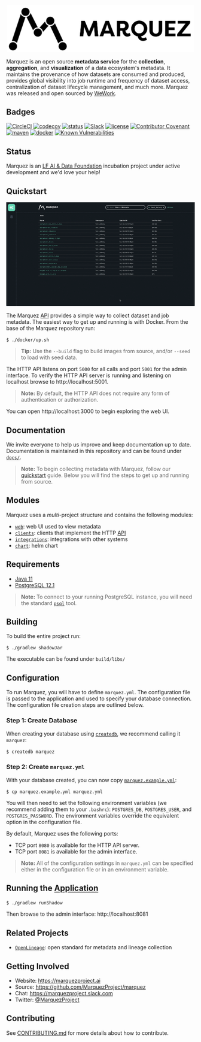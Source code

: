 <p align="center">
  <img src="./docs/assets/images/marquez-logo.png" width="500px" />
</p>

Marquez is an open source **metadata service** for the **collection**, **aggregation**, and **visualization** of a data ecosystem's metadata. It maintains the provenance of how datasets are consumed and produced, provides global visibility into job runtime and frequency of dataset access, centralization of dataset lifecycle management, and much more. Marquez was released and open sourced by [WeWork](https://www.wework.com).

## Badges

[![CircleCI](https://circleci.com/gh/MarquezProject/marquez/tree/main.svg?style=shield)](https://circleci.com/gh/MarquezProject/marquez/tree/main)
[![codecov](https://codecov.io/gh/MarquezProject/marquez/branch/main/graph/badge.svg)](https://codecov.io/gh/MarquezProject/marquez/branch/main)
[![status](https://img.shields.io/badge/status-WIP-yellow.svg)](#status)
[![Slack](https://img.shields.io/badge/slack-chat-blue.svg)](https://join.slack.com/t/marquezproject/shared_invite/zt-izlcs3ar-V_mHjWkAUBBGEHuezX~ZgQ)
[![license](https://img.shields.io/badge/license-Apache_2.0-blue.svg)](https://raw.githubusercontent.com/MarquezProject/marquez/main/LICENSE)
[![Contributor Covenant](https://img.shields.io/badge/Contributor%20Covenant-v2.0%20adopted-ff69b4.svg)](CODE_OF_CONDUCT.md)
[![maven](https://img.shields.io/maven-central/v/io.github.marquezproject/marquez.svg)](https://search.maven.org/search?q=g:io.github.marquezproject)
[![docker](https://img.shields.io/badge/docker-hub-blue.svg?style=flat)](https://hub.docker.com/r/marquezproject/marquez)
[![Known Vulnerabilities](https://snyk.io/test/github/MarquezProject/marquez/badge.svg)](https://snyk.io/test/github/MarquezProject/marquez)

## Status

Marquez is an [LF AI & Data Foundation](https://lfaidata.foundation/projects/marquez) incubation project under active development and we'd love your help!

## Quickstart

<p align="center">
  <img src="./web/docs/demo.gif">
</p>

The Marquez [API](https://marquezproject.github.io/marquez/openapi.html) provides a simple way to collect dataset and job metadata. The easiest way to get up and running is with Docker. From the base of the Marquez repository run:

```
$ ./docker/up.sh
```

> **Tip:** Use the `--build` flag to build images from source, and/or `--seed` to load with seed data.

The HTTP API listens on port `5000` for all calls and port `5001` for the admin interface. To verify the HTTP API server is running and listening on localhost browse to http://localhost:5001.

> **Note:** By default, the HTTP API does not require any form of authentication or authorization.

You can open http://localhost:3000 to begin exploring the web UI.

## Documentation

We invite everyone to help us improve and keep documentation up to date. Documentation is maintained in this repository and can be found under [`docs/`](https://github.com/MarquezProject/marquez/tree/main/docs).

> **Note:** To begin collecting metadata with Marquez, follow our [quickstart](https://marquezproject.github.io/marquez/quickstart.html) guide. Below you will find the steps to get up and running from source.

## Modules

Marquez uses a _multi_-project structure and contains the following modules:

* [`web`](https://github.com/MarquezProject/marquez/tree/main/web): web UI used to view metadata
* [`clients`](https://github.com/MarquezProject/marquez/tree/main/clients): clients that implement the HTTP [API](https://marquezproject.github.io/marquez/openapi.html)
* [`integrations`](https://github.com/MarquezProject/marquez/tree/main/integrations): integrations with other systems
* [`chart`](https://github.com/MarquezProject/marquez/tree/main/chart): helm chart

## Requirements

* [Java 11](https://openjdk.java.net/install)
* [PostgreSQL 12.1](https://www.postgresql.org/download)

> **Note:** To connect to your running PostgreSQL instance, you will need the standard [`psql`](https://www.postgresql.org/docs/9.6/app-psql.html) tool.

## Building

To build the entire project run:

```
$ ./gradlew shadowJar
```

The executable can be found under `build/libs/`

## Configuration

To run Marquez, you will have to define `marquez.yml`. The configuration file is passed to the application and used to specify your database connection. The configuration file creation steps are outlined below.

### Step 1: Create Database

When creating your database using [`createdb`](https://www.postgresql.org/docs/12/app-createdb.html), we recommend calling it `marquez`:

```bash
$ createdb marquez
```

### Step 2: Create `marquez.yml`

With your database created, you can now copy [`marquez.example.yml`](https://github.com/MarquezProject/marquez/blob/main/marquez.example.yml):

```
$ cp marquez.example.yml marquez.yml
```

You will then need to set the following environment variables (we recommend adding them to your `.bashrc`): `POSTGRES_DB`, `POSTGRES_USER`, and `POSTGRES_PASSWORD`. The environment variables override the equivalent option in the configuration file. 

By default, Marquez uses the following ports:

* TCP port `8080` is available for the HTTP API server.
* TCP port `8081` is available for the admin interface.

> **Note:** All of the configuration settings in `marquez.yml` can be specified either in the configuration file or in an environment variable.

## Running the [Application](https://github.com/MarquezProject/marquez/blob/main/src/main/java/marquez/MarquezApp.java)

```bash
$ ./gradlew runShadow
```

Then browse to the admin interface: http://localhost:8081

## Related Projects

* [`OpenLineage`](https://github.com/OpenLineage/OpenLineage): open standard for metadata and lineage collection

## Getting Involved

* Website: https://marquezproject.ai
* Source: https://github.com/MarquezProject/marquez
* Chat: https://marquezproject.slack.com
* Twitter: [@MarquezProject](https://twitter.com/MarquezProject)

## Contributing

See [CONTRIBUTING.md](https://github.com/MarquezProject/marquez/blob/main/CONTRIBUTING.md) for more details about how to contribute.
